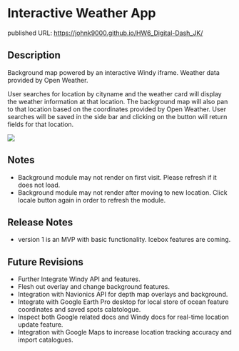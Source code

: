# Interactive Weather App

published URL: https://johnk9000.github.io/HW6_Digital-Dash_JK/

## Description
Background map powered by an interactive Windy iframe. <docs link>
Weather data provided by Open Weather. <docs link>

User searches for location by cityname and the weather card will display the weather information at that location.  The background map will also pan to that location based on the coordinates provided by Open Weather. User searches will be saved in the side bar and clicking on the button will return fields for that location.

<img src="https://drive.google.com/uc?id=1Zz1mIRAfdLKT0EcR1yDbj2QboE6I_9k9">

## Notes
* Background module may not render on first visit. Please refresh if it does not load.
* Background module may not render after moving to new location. Click locale button again in order to refresh the module.

## Release Notes
* version 1 is an MVP with basic functionality. Icebox features are coming.

## Future Revisions
* Further Integrate Windy API and features.
* Flesh out overlay and change background features.
* Integration with Navionics API for depth map overlays and background.
* Integrate with Google Earth Pro desktop for local store of ocean feature coordinates and saved spots calatologue.
* Inspect both Google related docs and Windy docs for real-time location update feature.
* Integration with Google Maps to increase location tracking accuracy and import catalogues.
